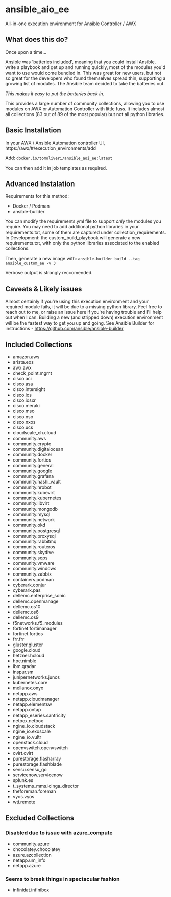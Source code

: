 # ansible_aio_ee
All-in-one execution environment for Ansible Controller / AWX 

## What does this do?

Once upon a time...

Ansible was 'batteries included', meaning that you could install Ansible, write a playbook and get up and running quickly, most of the modules you'd want to use would come bundled in. This was great for new users, but not so great for the developers who found themselves spread thin, supporting a growing list of modules. 
The Ansible team decided to take the batteries out. 

*This makes it easy to put the batteries back in.*

This provides a large number of community collections, allowing you to use modules on AWX or Automation Controller with little fuss. It includes almost all collections (83 out of 89 of the most popular) but not all python libraries.

## Basic Installation

In your AWX / Ansible Automation controller UI, https://awx/#/execution_environments/add

Add:
```docker.io/tomoliveri/ansible_aoi_ee:latest```

You can then add it in job templates as required.

## Advanced Instalation

Requirements for this method:
  - Docker / Podman
  - ansible-builder 

You can modify the requirements.yml file to support *only* the modules you require. 
You may need to add additional python libraries in your requirements.txt, some of them are captured under collection_requirements. 
In Development: the custom_build_playbook will generate a new requirements.txt, with only the python libraries associated to the enabled collections.

Then, generate a new image with:
```ansible-builder build --tag ansible_custom_ee -v 3```

Verbose output is strongly reccomended.

## Caveats & Likely issues

Almost certainly if you're using this execution environment and your required module fails, it will be due to a missing python library. 
Feel free to reach out to me, or raise an issue here if you're having trouble and I'll help out when I can. 
Building a new (and stripped down) execution environment will be the fastest way to get you up and going. 
See Ansible Builder for instructions - https://github.com/ansible/ansible-builder 

## Included Collections
  - amazon.aws
  - arista.eos
  - awx.awx
  - check_point.mgmt
  - cisco.aci
  - cisco.asa
  - cisco.intersight
  - cisco.ios
  - cisco.iosxr
  - cisco.meraki
  - cisco.mso
  - cisco.nso
  - cisco.nxos
  - cisco.ucs
  - cloudscale_ch.cloud
  - community.aws
  - community.crypto
  - community.digitalocean
  - community.docker
  - community.fortios
  - community.general
  - community.google
  - community.grafana
  - community.hashi_vault
  - community.hrobot 
  - community.kubevirt
  - community.kubernetes
  - community.libvirt
  - community.mongodb
  - community.mysql
  - community.network
  - community.okd
  - community.postgresql
  - community.proxysql
  - community.rabbitmq
  - community.routeros 
  - community.skydive 
  - community.sops
  - community.vmware
  - community.windows
  - community.zabbix
  - containers.podman
  - cyberark.conjur
  - cyberark.pas
  - dellemc.enterprise_sonic
  - dellemc.openmanage
  - dellemc.os10
  - dellemc.os6
  - dellemc.os9
  - f5networks.f5_modules
  - fortinet.fortimanager
  - fortinet.fortios
  - frr.frr
  - gluster.gluster
  - google.cloud
  - hetzner.hcloud
  - hpe.nimble
  - ibm.qradar
  - inspur.sm
  - junipernetworks.junos
  - kubernetes.core
  - mellanox.onyx
  - netapp.aws
  - netapp.cloudmanager
  - netapp.elementsw
  - netapp.ontap
  - netapp_eseries.santricity
  - netbox.netbox
  - ngine_io.cloudstack
  - ngine_io.exoscale
  - ngine_io.vultr
  - openstack.cloud
  - openvswitch.openvswitch
  - ovirt.ovirt
  - purestorage.flasharray
  - purestorage.flashblade
  - sensu.sensu_go
  - servicenow.servicenow
  - splunk.es
  - t_systems_mms.icinga_director
  - theforeman.foreman
  - vyos.vyos
  - wti.remote

## Excluded Collections
### Disabled due to issue with azure_compute #
 - community.azure 
 - chocolatey.chocolatey 
 - azure.azcollection 
 - netapp.um_info
 - netapp.azure

### Seems to break things in spectacular fashion 
 - infinidat.infinibox 